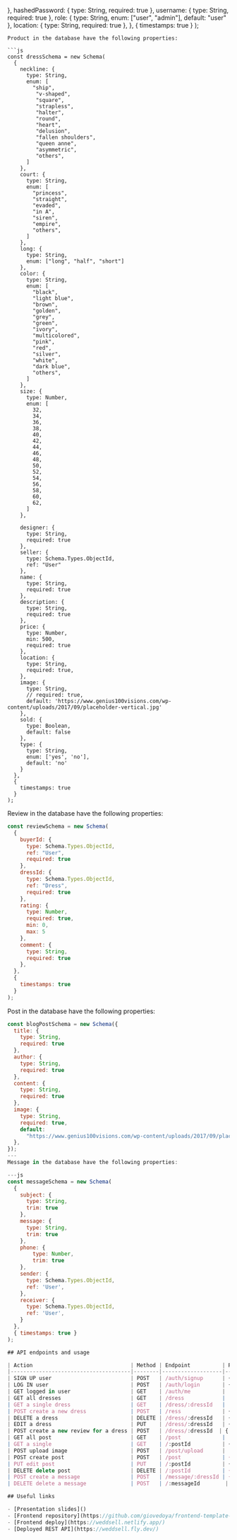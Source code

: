  },
    hashedPassword: {
      type: String,
      required: true
    },
    username: {
      type: String,
      required: true
    },
    role: {
      type: String,
      enum: ["user", "admin"],
      default: "user"
    },
    location: {
      type: String,
      required: true
    },
  },
  {
    timestamps: true
  }
);

```
Product in the database have the following properties:

```js
const dressSchema = new Schema(
  {
    neckline: {
      type: String,
      enum: [
        "ship", 
         "v-shaped", 
         "square",
         "strapless", 
         "halter", 
         "round", 
         "heart", 
         "delusion", 
         "fallen shoulders", 
         "queen anne", 
         "asymmetric", 
         "others", 
      ]
    },
    court: {
      type: String,
      enum: [
        "princess",
        "straight",
        "evaded",
        "in A",
        "siren",
        "empire",
        "others",
      ]
    },
    long: {
      type: String,
      enum: ["long", "half", "short"]
    },
    color: {
      type: String,
      enum: [
        "black",
        "light blue",
        "brown",
        "golden",
        "grey",
        "green",
        "ivory",
        "multicolored",
        "pink",
        "red",
        "silver",
        "white",
        "dark blue",
        "others",
      ]
    },
    size: {
      type: Number,
      enum: [
        32,
        34,
        36,
        38,
        40,
        42,
        44,
        46,
        48,
        50,
        52,
        54,
        56,
        58,
        60,
        62,
      ]
    },
    
    designer: {
      type: String,
      required: true
    },
    seller: {
      type: Schema.Types.ObjectId,
      ref: "User"
    },
    name: {
      type: String,
      required: true
    },
    description: {
      type: String,
      required: true
    },
    price: {
      type: Number,
      min: 500,
      required: true
    },
    location: {
      type: String,
      required: true,
    },
    image: {
      type: String,
      // required: true,
      default: 'https://www.genius100visions.com/wp-content/uploads/2017/09/placeholder-vertical.jpg'
    },
    sold: {
      type: Boolean,
      default: false
    },
    type: {
      type: String,
      enum: ['yes', 'no'],
      default: 'no'
    }
  },
  {
    timestamps: true
  }
);
```

Review in the database have the following properties:

```js
const reviewSchema = new Schema(
  {
    buyerId: { 
      type: Schema.Types.ObjectId,
      ref: "User",
      required: true
    },
    dressId: {
      type: Schema.Types.ObjectId,
      ref: "Dress",
      required: true
    },
    rating: {
      type: Number,
      required: true,
      min: 0,
      max: 5
    },
    comment: {
      type: String,
      required: true
    },
  },
  {
    timestamps: true
  }
);
```

Post in the database have the following properties:

```js
const blogPostSchema = new Schema({
  title: {
    type: String,
    required: true
  },
  author: {
    type: String,
    required: true
  },
  content: {
    type: String,
    required: true
  },
  image: {
    type: String,
    required: true,
    default:
      "https://www.genius100visions.com/wp-content/uploads/2017/09/placeholder-vertical.jpg"
  },
});
---
Message in the database have the following properties:

---js
const messageSchema = new Schema(
  {
    subject: {
      type: String,
      trim: true
    },
    message: {
      type: String,
      trim: true
    },
    phone: {
        type: Number,
        trim: true
    },
    sender: {
      type: Schema.Types.ObjectId,
      ref: 'User',
    },
    receiver: {
      type: Schema.Types.ObjectId,
      ref: 'User',
    }
  },
  { timestamps: true }
);

## API endpoints and usage 

| Action                               | Method | Endpoint          | Req.body                                                                 | Private/Public |
|--------------------------------------|--------|-------------------|--------------------------------------------------------------------------|----------------|
| SIGN UP user                         | POST   | /auth/signup      | { username, email, password, location }                                  | Public         | 
| LOG IN user                          | POST   | /auth/login       | { email, password }                                                      | Public         | 
| GET logged in user                   | GET    | /auth/me          |                                                                          | Private        |
| GET all dresses                      | GET    | /dress            |                                                                          | Public         |
| GET a single dress                   | GET    | /dress/:dressId   |                                                                          | Public         |
| POST create a new dress              | POST   | /ress             | { category, designer, seller, name, description, price, location, image }| Private        |
| DELETE a dress                       | DELETE | /dress/:dressId   | { category, designer, seller, name, description, price, location, image }| Private        |
| EDIT a dress                         | PUT    | /dress/:dressId   | { category, designer, seller, name, description, price, location, image }| Private        |
| POST create a new review for a dress | POST   | /dress/:dressId  | { rating, comment, buyerId }                                              | Private        |
| GET all post                         | GET    | /post             |                                                                          | Public         |
| GET a single                         | GET    | /:postId          | { postId }                                                               | Public         | 
| POST upload image                    | POST   | /post/upload      |                                                                          | Public         | 
| POST create post                     | POST   | /post             | { title, content, author, image }                                        | Public         | 
| PUT edit post                        | PUT    | /:postId          | { title, content, author, image }                                        | Public         | 
| DELETE delete post                   | DELETE | /:postId          | { postId }                                                               | Public         |
| POST create a message                | POST   | /message/:dressId | { subject, message, phone }                                              | Public         | 
| DELETE delete a message              | POST   | /:messageId        | { subject, message, phone }                                             | Public         | 

## Useful links

- [Presentation slides]()
- [Frontend repository](https://github.com/giovedoya/frontend-template-m3)
- [Frontend deploy](https://weddsell.netlify.app/)
- [Deployed REST API](https://weddsell.fly.dev/)
